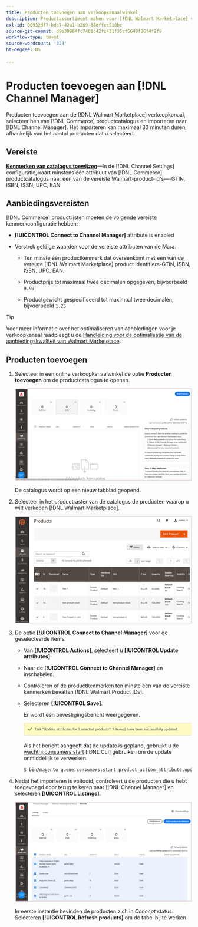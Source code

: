 ```yaml
---
title: Producten toevoegen aan verkoopkanaalwinkel
description: Productassortiment maken voor [!DNL Walmart Marketplace] verkoop door producten uit de catalogus aan het verkoopkanaal toe te voegen
exl-id: 00932df7-bdc7-42a1-b269-88dffcc918bc
source-git-commit: d9b39984fc7401c42fc431f35cf5649f86f4f2f9
workflow-type: tm+mt
source-wordcount: '324'
ht-degree: 0%

---
```



# Producten toevoegen aan [!DNL Channel Manager]

Producten toevoegen aan de [!DNL Walmart Marketplace] verkoopkanaal, selecteer hen van [!DNL Commerce] productcatalogus en importeren naar [!DNL Channel Manager].
Het importeren kan maximaal 30 minuten duren, afhankelijk van het aantal producten dat u selecteert.

## Vereiste

**[Kenmerken van catalogus toewijzen](map-catalog-attributes.md)**—In de [!DNL Channel Settings] configuratie, kaart minstens één attribuut van [!DNL Commerce] productcatalogus naar een van de vereiste Walmart-product-id&#39;s—-GTIN, ISBN, ISSN, UPC, EAN.

## Aanbiedingsvereisten

[!DNL Commerce] productlijsten moeten de volgende vereiste kenmerkconfiguratie hebben:

- **[!UICONTROL Connect to Channel Manager]** attribute is enabled

- Verstrek geldige waarden voor de vereiste attributen van de Mara.

   - Ten minste één productkenmerk dat overeenkomt met een van de vereiste [!DNL Walmart Marketplace] product identifiers-GTIN, ISBN, ISSN, UPC, EAN.

   - Productprijs tot maximaal twee decimalen opgegeven, bijvoorbeeld `9.99`

   - Productgewicht gespecificeerd tot maximaal twee decimalen, bijvoorbeeld `1.25`

>[!TIP]
>
>Voor meer informatie over het optimaliseren van aanbiedingen voor je verkoopkanaal raadpleegt u de [Handleiding voor de optimalisatie van de aanbiedingskwaliteit van Walmart Marketplace](https://marketplace.walmart.com/wp-content/uploads/2020/09/WMP_listing_quality_optimization_guide.pdf).

## Producten toevoegen

1. Selecteer in een online verkoopkanaalwinkel de optie **Producten toevoegen** om de productcatalogus te openen.

   ![Producten toevoegen aan verkoopkanaalwinkel](assets/add-initial-products-to-connected-channel.png)

   De catalogus wordt op een nieuw tabblad geopend.

1. Selecteer in het productraster van de catalogus de producten waarop u wilt verkopen [!DNL Walmart Marketplace].

   ![Producten naar de winkel van het verkoopkanaal verzenden](assets/select-products-from-catalog.png)

1. De optie **[!UICONTROL Connect to Channel Manager]** voor de geselecteerde items.

   - Van **[!UICONTROL Actions]**, selecteert u **[!UICONTROL Update attributes]**.

   - Naar de **[!UICONTROL Connect to Channel Manager]** en inschakelen.

   - Controleren of de productkenmerken ten minste een van de vereiste kenmerken bevatten [!DNL Walmart Product IDs].

   - Selecteren **[!UICONTROL Save]**.

      Er wordt een bevestigingsbericht weergegeven.

      ![Bevestigingsbericht voor het importeren van producten uit catalogus naar verkoopkanaal](assets/product-import-from-catalog-confirmation.png)

      Als het bericht aangeeft dat de update is gepland, gebruikt u de [wachtrij:consumers:start](https://devdocs.magento.com/guides/v2.4/config-guide/cli/config-cli-subcommands-queue.html) [!DNL CLI] gebruiken om de update onmiddellijk te verwerken.

      ```bash
      $ bin/magento queue:consumers:start product_action_attribute.update
      ```

1. Nadat het importeren is voltooid, controleert u de producten die u hebt toegevoegd door terug te keren naar [!DNL Channel Manager] en selecteren **[!UICONTROL Listings]**.

   ![Producten geïmporteerd naar verbonden verkoopkanaal](assets/products-in-marketplace-sales-channel.png)

   In eerste instantie bevinden de producten zich in *Concept* status. Selecteren **[!UICONTROL Refresh products]** om de tabel bij te werken.

